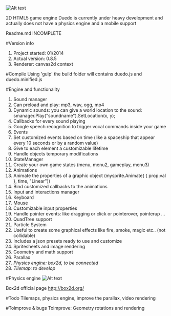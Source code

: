 ![Alt text](http://projects.edoardocasella.it/duedo/img/logo.png?raw=true "Duedo")

2D HTML5 game engine
Duedo is currently under heavy development and actually does not have a physics engine and a mobile support

Readme.md INCOMPLETE

#Version info
1. Project started: 01/2014  
2. Actual version: 0.8.5
3. Renderer: canvas2d context

#Compile
Using 'gulp' the build folder will contains duedo.js and duedo.minified.js

#Engine and functionality
1. Sound manager
  1. Can preload and play: mp3, wav, ogg, mp4
  2. Dynamic sounds: you can give a world location to the sound: smanager.Play("soundname").SetLocation(x, y);
  3. Callbacks for every sound playing
  4. Google speech recognition to trigger vocal commands inside your game
2. Events
  1. Set customized events based on time (like a spaceship that appear every 10 seconds or by a random value)
  2. Give to each element a customizable lifetime
  3. Handle objects temporary modifications 
3. StateManager
  1. Create your own game states (menu, menu2, gameplay, menu3)
4. Animations
  1. Animate the properties of a graphic object (mysprite.Animate( { prop:val }, time, "Linear"))
  2. Bind customized callbacks to the animations
5. Input and interactions manager
  1. Keyboard
  2. Mouse
  4. Customizable input properties
  5. Handle pointer events: like dragging or click or pointerover, pointerup ...
6. QuadTree support
7. Particle System
  1. Useful to create some graphical effects like fire, smoke, magic etc.. (not collidable)
  2. Includes a json presets ready to use and customize
8. Spritesheets and image rendering
9. Geometry and math support
10. Parallax
11. *Physics engine: box2d, to be connected*
12. *Tilemap: to develop*


#Physics engine
![Alt text](http://enigma-dev.org/docs/wiki/images/a/ab/Box2d.png "Box2d")

Box2d official page
http://box2d.org/


#Todo
Tilemaps, physics engine, improve the parallax, video rendering

#Toimprove & bugs
Toimprove: Geometry rotations and rendering

